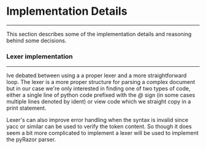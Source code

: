 # Implementation Details
--------------------------
This section describes some of the implementation details and reasoning behind some decisions.

### Lexer implementation
--------------------------
Ive debated between using a a proper lexer and a more straightforward loop.  The lexer is a more 
proper structure for parsing a complex document but in our case we're only interested in finding one
of two types of code, either a single line of python code prefixed with the *@* sign (in some cases 
multiple lines denoted by ident) or view code which we straight copy in a print statement.

Lexer's can also improve error handling when the syntax is invalid since yacc or similar can be used
to verify the token content.  So though it does seem a bit more complicated to implement a lexer will
be used to implement the pyRazor parser.